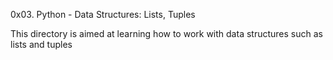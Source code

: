 0x03. Python - Data Structures: Lists, Tuples

This directory is aimed at learning how to work with data structures such as lists and tuples

